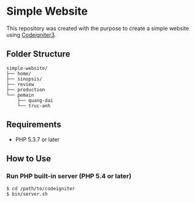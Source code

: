 # Simple Website

This repository was created with the purpose to create a simple website using [Codeigniter3](https://codeigniter.com).

## Folder Structure

```
simple-website/
├── home/
├── sinopsis/
├── review
├── production
└── pemain
    ├── quang-dai
    └── truc-anh
```

## Requirements

* PHP 5.3.7 or later

## How to Use
### Run PHP built-in server (PHP 5.4 or later)

```
$ cd /path/to/codeigniter
$ bin/server.sh
```
